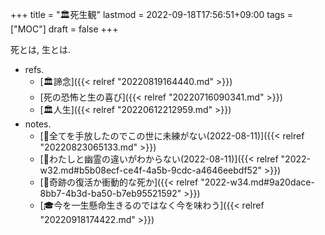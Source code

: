 +++
title = "🏛死生観"
lastmod = 2022-09-18T17:56:51+09:00
tags = ["MOC"]
draft = false
+++

死とは, 生とは.

-   refs.
    -   [🏛諦念]({{< relref "20220819164440.md" >}})
    -   [死の恐怖と生の喜び]({{< relref "20220716090341.md" >}})
    -   [🏛人生]({{< relref "20220612212959.md" >}})
-   notes.
    -   [💭全てを手放したのでこの世に未練がない(2022-08-11)]({{< relref "20220823065133.md" >}})
    -   [💭わたしと幽霊の違いがわからない(2022-08-11)]({{< relref "2022-w32.md#b5b08ecf-ce4f-4a5b-9cdc-a4646eebdf52" >}})
    -   [💭奇跡の復活か衝動的な死か]({{< relref "2022-w34.md#9a20dace-8bb7-4b3d-ba50-b7eb95521592" >}})
    -   [🎓今を一生懸命生きるのではなく今を味わう]({{< relref "20220918174422.md" >}})
